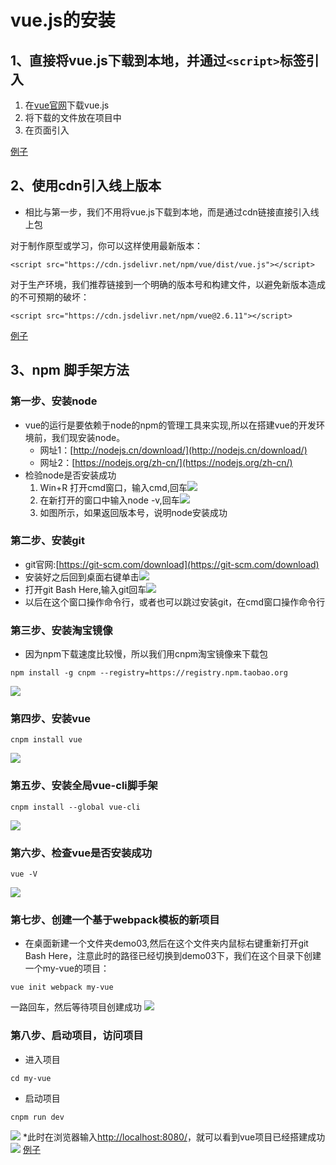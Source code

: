 # vue.js的安装
## 1、直接将vue.js下载到本地，并通过```<script>```标签引入
1. 在[vue官网](https://cn.vuejs.org/v2/guide/installation.html#%E7%9B%B4%E6%8E%A5%E7%94%A8-lt-script-gt-%E5%BC%95%E5%85%A5)下载vue.js
2. 将下载的文件放在项目中
3. 在页面引入

[例子](https://github.com/yuan525/vue-notes/blob/master/day01.vue%E9%A1%B9%E7%9B%AE%E5%AE%89%E8%A3%85/demo01/new_file.html)
 
 

## 2、使用cdn引入线上版本
* 相比与第一步，我们不用将vue.js下载到本地，而是通过cdn链接直接引入线上包

对于制作原型或学习，你可以这样使用最新版本：
``` 
<script src="https://cdn.jsdelivr.net/npm/vue/dist/vue.js"></script>
```
对于生产环境，我们推荐链接到一个明确的版本号和构建文件，以避免新版本造成的不可预期的破坏：
``` 
<script src="https://cdn.jsdelivr.net/npm/vue@2.6.11"></script>
```
[例子](https://github.com/yuan525/vue-notes/blob/master/day01.vue%E9%A1%B9%E7%9B%AE%E5%AE%89%E8%A3%85/demo02/new_file.html)
## 3、npm 脚手架方法
### 第一步、安装node
* vue的运行是要依赖于node的npm的管理工具来实现,所以在搭建vue的开发环境前，我们现安装node。
  * 网址1：[http://nodejs.cn/download/](http://nodejs.cn/download/)
  * 网址2：[https://nodejs.org/zh-cn/](https://nodejs.org/zh-cn/)
* 检验node是否安装成功
   1. Win+R 打开cmd窗口，输入cmd,回车![](day01_files/1.jpg)
   2. 在新打开的窗口中输入node -v,回车![](day01_files/2.jpg)
   3. 如图所示，如果返回版本号，说明node安装成功

### 第二步、安装git
* git官网:[https://git-scm.com/download](https://git-scm.com/download)
* 安装好之后回到桌面右键单击![](day01_files/3.jpg)
* 打开git Bash Here,输入git回车![](day01_files/4.jpg)
* 以后在这个窗口操作命令行，或者也可以跳过安装git，在cmd窗口操作命令行

### 第三步、安装淘宝镜像
* 因为npm下载速度比较慢，所以我们用cnpm淘宝镜像来下载包
```
npm install -g cnpm --registry=https://registry.npm.taobao.org
```
  ![](day01_files/5.jpg)
  
### 第四步、安装vue
```
cnpm install vue 
```
![](day01_files/6.jpg)

### 第五步、安装全局vue-cli脚手架
```
cnpm install --global vue-cli
```
![](day01_files/7.jpg)
### 第六步、检查vue是否安装成功
```
vue -V
```
![](day01_files/8.jpg)

### 第七步、创建一个基于webpack模板的新项目
* 在桌面新建一个文件夹demo03,然后在这个文件夹内鼠标右键重新打开git Bash Here，注意此时的路径已经切换到demo03下，我们在这个目录下创建一个my-vue的项目：
```
vue init webpack my-vue
```
一路回车，然后等待项目创建成功
![](day01_files/9.jpg)

### 第八步、启动项目，访问项目
* 进入项目
```
cd my-vue
```
* 启动项目
```
cnpm run dev
```
![](day01_files/10.jpg)
*此时在浏览器输入[http://localhost:8080/](http://localhost:8080/)，就可以看到vue项目已经搭建成功
![](day01_files/11.jpg)
[例子](https://github.com/yuan525/vue-notes/tree/master/day01.vue%E9%A1%B9%E7%9B%AE%E5%AE%89%E8%A3%85/demo03/my-vue)
